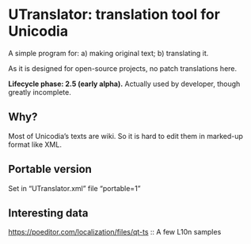 # UTranslator: translation tool for Unicodia

A simple program for: a) making original text; b) translating it.

As it is designed for open-source projects, no patch translations here.

**Lifecycle phase: 2.5 (early alpha).** Actually used by developer, though greatly incomplete.

## Why?

Most of Unicodia’s texts are wiki. So it is hard to edit them in marked-up format like XML.

## Portable version

Set in “UTranslator.xml” file “portable=1”

## Interesting data

https://poeditor.com/localization/files/qt-ts :: A few L10n samples